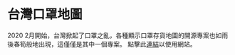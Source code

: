 # 台灣口罩地圖

2020 2月開始，台灣掀起了口罩之亂，各種顯示口罩存貨地圖的開源專案也如雨後春筍般地出現，這僅僅是其中一個專案。
點擊此[連結](https://capy-pl.github.io/2020-tw-mask-map/)以使用網站。
